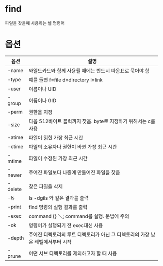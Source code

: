 # find 

파일을 찾을때 사용하는 쉘 명령어

# 옵션

|옵션  | 설명                                                                            |
|------|---------------------------------------------------------------------------------|
|-name | 와일드카드와 함께 사용될 때에는 반드시 따옴표로 묶어야 함                       |
|-type |예를 들면 f=file d=directory l=link                                              |
|-user |이름이나 UID |
|-group|이름이나 GID |
|-perm |권한을 지정 |
|-size |다음 512바이트 블럭까지 찾음. byte로 지정하기 위해서는 c를 사용 |
|-atime|파일이 읽힌 가장 최근 시간 |
|-ctime|파일의 소유자나 권한이 바뀐 가장 최근 시간 |
|-mtime|파일이 수정된 가장 최근 시간       |
|-newer|주어진 파일보다 나중에 만들어진 파일을 찾음 |
|-delete|	찾은 파일을 삭제        |
|-ls   | ls -dgils 와 같은 결과를 출력 |
|-print| find 명령의 실행 결과를 출력 |
|-exec | command {} ＼;	command를 실행. 문법에 주의 | 
|-ok   |명령어가 실행되기 전 exec대신 사용 |
|-depth| 주어진 디렉토리의 루트 디렉토리가 아닌 그 디렉토리의 가장 낮은 레벨에서부터 시작|
|-prune|어떤 서브 디렉토리를 제외하고자 할 때 사용|
